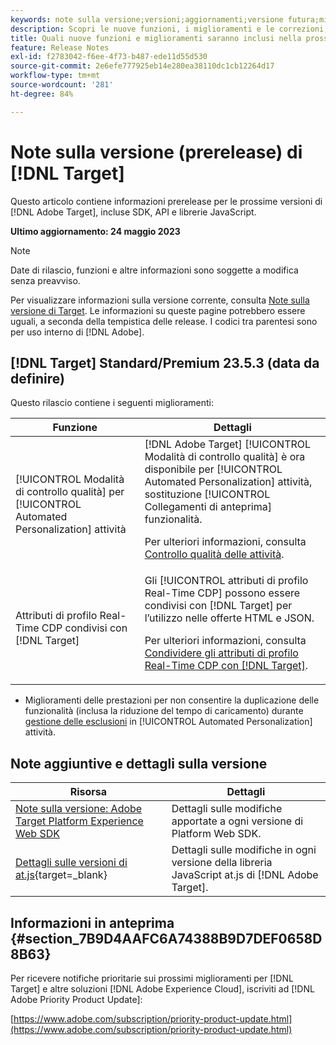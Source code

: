 ```yaml
---
keywords: note sulla versione;versioni;aggiornamenti;versione futura;miglioramenti;nuove funzioni;correzioni;aggiornamenti;prerelease
description: Scopri le nuove funzioni, i miglioramenti e le correzioni, compresi SDK, API e librerie JavaScript, inclusi nella prossima versione di [!DNL Adobe Target].
title: Quali nuove funzioni e miglioramenti saranno inclusi nella prossima versione [!DNL Target] ?
feature: Release Notes
exl-id: f2783042-f6ee-4f73-b487-ede11d55d530
source-git-commit: 2e6efe777925eb14e280ea38110dc1cb12264d17
workflow-type: tm+mt
source-wordcount: '281'
ht-degree: 84%

---
```


# Note sulla versione (prerelease) di [!DNL Target]

Questo articolo contiene informazioni prerelease per le prossime versioni di [!DNL Adobe Target], incluse SDK, API e librerie JavaScript.

**Ultimo aggiornamento: 24 maggio 2023**

>[!NOTE]
>
>Date di rilascio, funzioni e altre informazioni sono soggette a modifica senza preavviso.
>
>Per visualizzare informazioni sulla versione corrente, consulta [Note sulla versione di Target](release-notes.md). Le informazioni su queste pagine potrebbero essere uguali, a seconda della tempistica delle release. I codici tra parentesi sono per uso interno di [!DNL Adobe].

## [!DNL Target] Standard/Premium 23.5.3 (data da definire)

Questo rilascio contiene i seguenti miglioramenti:

| Funzione | Dettagli |
|--- |--- |
| [!UICONTROL Modalità di controllo qualità] per [!UICONTROL Automated Personalization] attività | [!DNL Adobe Target] [!UICONTROL Modalità di controllo qualità] è ora disponibile per [!UICONTROL Automated Personalization] attività, sostituzione [!UICONTROL Collegamenti di anteprima] funzionalità.<P>Per ulteriori informazioni, consulta [Controllo qualità delle attività](/help/main/c-activities/c-activity-qa/activity-qa.md). |
| Attributi di profilo Real-Time CDP condivisi con [!DNL Target] | Gli [!UICONTROL attributi di profilo Real-Time CDP] possono essere condivisi con [!DNL Target] per l’utilizzo nelle offerte HTML e JSON.<P>Per ulteriori informazioni, consulta [Condividere gli attributi di profilo Real-Time CDP con [!DNL Target]](/help/main/c-integrating-target-with-mac/integrating-with-rtcdp.md#rtcdp-profile-attributes). |

* Miglioramenti delle prestazioni per non consentire la duplicazione delle funzionalità (inclusa la riduzione del tempo di caricamento) durante [gestione delle esclusioni](/help/main/c-activities/t-automated-personalization/managing-exclusions.md#concept_4EF78013F80E48EFA024AE0274C9F037) in [!UICONTROL Automated Personalization] attività.

## Note aggiuntive e dettagli sulla versione

| Risorsa | Dettagli |
|--- |--- |
| [Note sulla versione: Adobe Target Platform Experience Web SDK](https://experienceleague.adobe.com/docs/experience-platform/edge/release-notes.html?lang=it) | Dettagli sulle modifiche apportate a ogni versione di Platform Web SDK. |
| [Dettagli sulle versioni di at.js](https://experienceleague.corp.adobe.com/docs/target-dev/developer/client-side/at-js-implementation/target-atjs-versions.html?lang=it){target=_blank} | Dettagli sulle modifiche in ogni versione della libreria JavaScript at.js di [!DNL Adobe Target]. |

## Informazioni in anteprima {#section_7B9D4AAFC6A74388B9D7DEF0658D8B63}

Per ricevere notifiche prioritarie sui prossimi miglioramenti per [!DNL Target] e altre soluzioni [!DNL Adobe Experience Cloud], iscriviti ad [!DNL Adobe Priority Product Update]:

[https://www.adobe.com/subscription/priority-product-update.html](https://www.adobe.com/subscription/priority-product-update.html)
